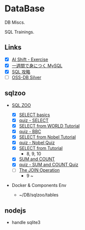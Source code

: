 # DataBase

DB Miscs.

SQL Trainings.

## Links

- [x] [AI Shift - Exercise](https://www.ai-shift.co.jp/techblog/1980)
- [x] [一週間で身につく MySQL](http://web.sevendays-study.com/mysql/)
- [x] [SQL 攻略](http://sql.main.jp/)
- [ ] [OSS-DB Silver](https://github.com/Lootmann/LearningGuide/issues/70)

## sqlzoo

- [SQL ZOO](https://sqlzoo.net/wiki/SQL_Tutorial)

  - [x] [SELECT basics](https://sqlzoo.net/wiki/SELECT_basics)
  - [x] [quiz - SELECT](https://sqlzoo.net/wiki/SELECT_Quiz)
  - [x] [SELECT from WORLD Tutorial](https://sqlzoo.net/wiki/SELECT_from_WORLD_Tutorial)
  - [x] [quiz - BBC](https://sqlzoo.net/wiki/BBC_QUIZ)
  - [x] [SELECT from Nobel Tutorial](https://sqlzoo.net/wiki/SELECT_from_Nobel_Tutorial)
  - [x] [quiz - Nobel Quiz](https://sqlzoo.net/wiki/Nobel_Quiz)
  - [x] [SELECT from Tutorial](https://sqlzoo.net/wiki/SELECT_within_SELECT_Tutorial)
    - 8, 9, 10
  - [x] [SUM and COUNT](https://sqlzoo.net/wiki/SUM_and_COUNT)
  - [x] [quiz - SUM and COUNT Quiz](https://sqlzoo.net/wiki/SUM_and_COUNT_Quiz)
  - [ ] [The JOIN Operation](https://sqlzoo.net/wiki/The_JOIN_operation)
    - 9 ~

- Docker & Components Env
  - ~/DB/sqlzoo/tables

## nodejs

- handle sqlite3
